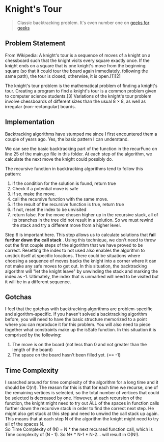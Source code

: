# Knight's Tour
> Classic backtracking problem.  It's even number one on [geeks for geeks](https://www.geeksforgeeks.org/the-knights-tour-problem-backtracking-1/)

## Problem Statement 
From Wikipedia:
A knight's tour is a sequence of moves of a knight on a chessboard such that the knight visits every square exactly once. If the knight ends on a square that is one knight's move from the beginning square (so that it could tour the board again immediately, following the same path), the tour is closed; otherwise, it is open.[1][2]

The knight's tour problem is the mathematical problem of finding a knight's tour. Creating a program to find a knight's tour is a common problem given to computer science students.[3] Variations of the knight's tour problem involve chessboards of different sizes than the usual 8 × 8, as well as irregular (non-rectangular) boards.

## Implementation
Backtracking algorithms have stumped me since I first encountered them a couple of years ago.  Yes, the basic pattern I can understand.

We can see the basic backtracking part of the function in the recurFunc on line 25 of the main.go file in this folder.
At each step of the algorithm, we calculate the next move the knight could possibly do. 

The recursive function in backtracking algorithms tend to follow this pattern:
1. if the condition for the solution is found, return true 
2. Check if a potential move is safe
3. if so, make the move.
4. call the recursive function with the same move.
5. if the result of the recursive function is true, return true
6. if not, reset the index to be unvisited
7. return false.  For the move chosen higher up in the recursive stack, all of its branches in the tree did not result in a solution.  So we must rewind the stack and try a different move from a higher level.

Step 6 is important here. This step allows us to calculate solutions that **fail further down the call stack** . Using this technique, we don't need to throw out the first couple steps of the algorithm that we have proved to be correct.  Resetting the index to not used also enables the algorithm to unstick itself at specific locations.
There could be situations where choosing a sequence of moves backs the knight into a corner where it can not make any safe moves to get out.  In this situation, the backtracking algorithm will "let the knight leave" by unwinding the stack and marking the index as -1.  Ultimately, the index that is unmarked will need to be visited 
but it will be in a different sequence.

## Gotchas
I feel that the gotchas with backtracking algorithms are problem-specific and algorithm-specific. If you haven't solved a backtracking algorithm before, you will need to have the basic structure memorized to a point where you can reproduce it for this problem. You will also need to piece together what constraints make up the isSafe function.
In this situation it is comprised by the following: 
1. The move is on the board (not less than 0 and not greater than the length of the board)
2. The space on the board hasn't been filled yet. (== -1)

## Time Complexity
I searched around for time complexity of the algorithm for a long time and it should be O(n!).
The reason for this is that for each time we recurse, one of the remaining vertices is selected, so the total number of vertices that could be selected is decreased by one. However, at each recursion of the function, the knight might need to try out ALL of the spaces in function calls further down the recursive stack in order to find the correct next step. He might also get stuck at this step and need to unwind the call stack up again.
This means that at each step N of the algorithm the knight might need to try all of the spaces N.  
So Time Complexity of (N) = N * the next recursed function call, which is Time complexity of (N - 1).
So N* * N-1 * N-2... will result in O(N!).
